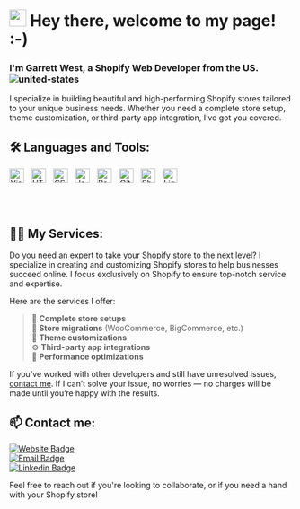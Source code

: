 # <img src="https://user-images.githubusercontent.com/42378118/110234147-e3259600-7f4e-11eb-95be-0c4047144dea.gif" width="30"> Hey there, welcome to my page! :-)

### I'm Garrett West, a Shopify Web Developer from the US. ![united-states](https://github.com/user-attachments/assets/2cb293e8-920a-4e7c-8f9f-60c62958c562)


I specialize in building beautiful and high-performing Shopify stores tailored to your unique business needs. Whether you need a complete store setup, theme customization, or third-party app integration, I’ve got you covered.

## 🛠️ Languages and Tools:
<div style="display:flex;align-items:center">

<img align="left" alt="Visual Studio Code" width="26px" src="https://cdn.jsdelivr.net/gh/devicons/devicon/icons/vscode/vscode-original.svg" style="padding-right:10px;" />
<img align="left" alt="HTML5" width="26px" src="https://cdn.jsdelivr.net/gh/devicons/devicon/icons/html5/html5-original.svg" style="padding-right:10px;" />
<img align="left" alt="CSS3" width="26px" src="https://cdn.jsdelivr.net/gh/devicons/devicon/icons/css3/css3-original.svg" style="padding-right:10px;" />
<img align="left" alt="JavaScript" width="26px" src="https://cdn.jsdelivr.net/gh/devicons/devicon/icons/javascript/javascript-original.svg" style="padding-right:10px;" />
<img align="left" alt="React" width="26px" src="https://cdn.jsdelivr.net/gh/devicons/devicon/icons/react/react-original.svg" style="padding-right:10px;" />
<img align="left" alt="Git" width="26px" src="https://cdn.jsdelivr.net/gh/devicons/devicon/icons/git/git-original.svg" style="padding-right:10px;" />
<img align="left" alt="Shopify" width="26px" src="https://cdn.worldvectorlogo.com/logos/shopify.svg" style="padding-right:10px;" />
<img align="left" alt="Liquid" width="26px" src="https://d33wubrfki0l68.cloudfront.net/0880593e17581e11a586815f8e151514a5e6cc42/e7bfe/dist/img/icon11.svg" style="padding-right:10px;" />
</div>

<br /><br />

## 👨‍💻 My Services:
Do you need an expert to take your Shopify store to the next level? I specialize in creating and customizing Shopify stores to help businesses succeed online. I focus exclusively on Shopify to ensure top-notch service and expertise.

Here are the services I offer:

> 🏪 **Complete store setups**  
> 🧭 **Store migrations** (WooCommerce, BigCommerce, etc.)  
> 🎨 **Theme customizations**  
> ⚙️ **Third-party app integrations**  
> 🚀 **Performance optimizations**  

If you’ve worked with other developers and still have unresolved issues, [contact me](https://garrett-west.dev). If I can’t solve your issue, no worries — no charges will be made until you’re happy with the results.

## 📫 Contact me:

[![Website Badge](https://img.shields.io/badge/-website-red?style=flat-square&logo=appveyor&logoColor=white&link=https://www.linkedin.com/in/bitliu/)](https://garrett-west.dev)  
[![Email Badge](https://img.shields.io/badge/-garrettwest@gmail.com-c14438?style=flat-square&logo=gmail&logoColor=white&link=mailto:contact@garrett-west.dev)](mailto:contact@garrett-west.dev)  
[![Linkedin Badge](https://img.shields.io/badge/-mylinkedin-blue?style=flat-square&logo=Linkedin&logoColor=white&link=https://www.linkedin.com/in/garrett-west13/)](https://www.linkedin.com/in/garrett-west13/)  

Feel free to reach out if you're looking to collaborate, or if you need a hand with your Shopify store!
